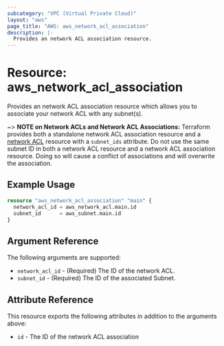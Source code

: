 ```yaml
---
subcategory: "VPC (Virtual Private Cloud)"
layout: "aws"
page_title: "AWS: aws_network_acl_association"
description: |-
  Provides an network ACL association resource.
---
```


# Resource: aws_network_acl_association

Provides an network ACL association resource which allows you to associate your network ACL with any subnet(s).

~> **NOTE on Network ACLs and Network ACL Associations:** Terraform provides both a standalone network ACL association resource
and a [network ACL](network_acl.html) resource with a `subnet_ids` attribute. Do not use the same subnet ID in both a network ACL
resource and a network ACL association resource. Doing so will cause a conflict of associations and will overwrite the association.

## Example Usage

```terraform
resource "aws_network_acl_association" "main" {
  network_acl_id = aws_network_acl.main.id
  subnet_id      = aws_subnet.main.id
}
```

## Argument Reference

The following arguments are supported:

* `network_acl_id` - (Required) The ID of the network ACL.
* `subnet_id` - (Required) The ID of the associated Subnet.

## Attribute Reference

This resource exports the following attributes in addition to the arguments above:

* `id` - The ID of the network ACL association
